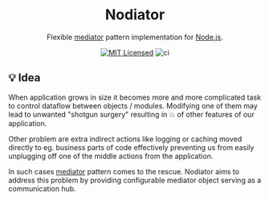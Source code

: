 <h1 align="center">Nodiator</h1>

<div align="center">

Flexible [mediator](https://refactoring.guru/design-patterns/mediator) pattern implementation for [Node.js](https://nodejs.org).

[![MIT Licensed](https://img.shields.io/badge/License-MIT-brightgreen)](/LICENSE) ![ci](https://github.com/Matii96/nodiator/workflows/Release/badge.svg)

</div>

## 💡 Idea

When application grows in size it becomes more and more complicated task to control dataflow between objects / modules. Modifying one of them may lead to unwanted "shotgun surgery" resulting in 💥 of other features of our application.

Other problem are extra indirect actions like logging or caching moved directly to eg. business parts of code effectively preventing us from easily unplugging off one of the middle actions from the application.

In such cases [mediator](https://refactoring.guru/design-patterns/mediator) pattern comes to the rescue.
Nodiator aims to address this problem by providing configurable mediator object serving as a communication hub.
